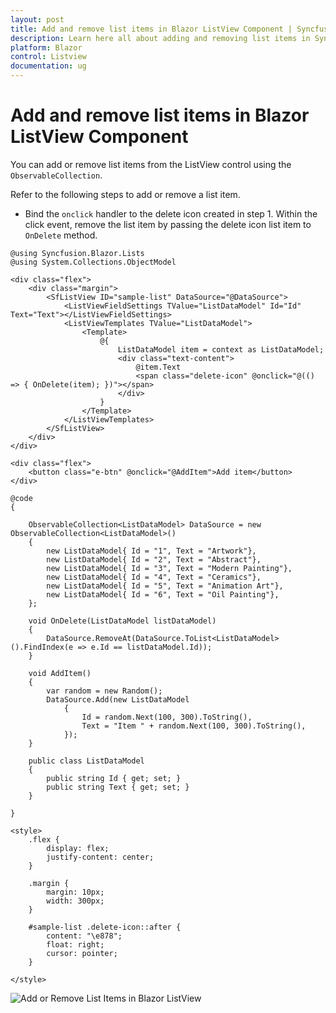 ```yaml
---
layout: post
title: Add and remove list items in Blazor ListView Component | Syncfusion
description: Learn here all about adding and removing list items in Syncfusion Blazor ListView component and more.
platform: Blazor
control: Listview
documentation: ug
---
```


# Add and remove list items in Blazor ListView Component

You can add or remove list items from the ListView control using the `ObservableCollection`.

Refer to the following steps to add or remove a list item.

* Bind the `onclick` handler to the delete icon created in step 1. Within the click event, remove the list item by passing the delete icon list item to `OnDelete` method.

```cshtml
@using Syncfusion.Blazor.Lists
@using System.Collections.ObjectModel

<div class="flex">
    <div class="margin">
        <SfListView ID="sample-list" DataSource="@DataSource">
            <ListViewFieldSettings TValue="ListDataModel" Id="Id" Text="Text"></ListViewFieldSettings>
            <ListViewTemplates TValue="ListDataModel">
                <Template>
                    @{
                        ListDataModel item = context as ListDataModel;
                        <div class="text-content">
                            @item.Text
                            <span class="delete-icon" @onclick="@(() => { OnDelete(item); })"></span>
                        </div>
                    }
                </Template>
            </ListViewTemplates>
        </SfListView>
    </div>
</div>

<div class="flex">
    <button class="e-btn" @onclick="@AddItem">Add item</button>
</div>

@code
{

    ObservableCollection<ListDataModel> DataSource = new ObservableCollection<ListDataModel>()
    {
        new ListDataModel{ Id = "1", Text = "Artwork"},
        new ListDataModel{ Id = "2", Text = "Abstract"},
        new ListDataModel{ Id = "3", Text = "Modern Painting"},
        new ListDataModel{ Id = "4", Text = "Ceramics"},
        new ListDataModel{ Id = "5", Text = "Animation Art"},
        new ListDataModel{ Id = "6", Text = "Oil Painting"},
    };

    void OnDelete(ListDataModel listDataModel)
    {
        DataSource.RemoveAt(DataSource.ToList<ListDataModel>().FindIndex(e => e.Id == listDataModel.Id));
    }

    void AddItem()
    {
        var random = new Random();
        DataSource.Add(new ListDataModel
            {
                Id = random.Next(100, 300).ToString(),
                Text = "Item " + random.Next(100, 300).ToString(),
            });
    }

    public class ListDataModel
    {
        public string Id { get; set; }
        public string Text { get; set; }
    }

}

<style>
    .flex {
        display: flex;
        justify-content: center;
    }

    .margin {
        margin: 10px;
        width: 300px;
    }

    #sample-list .delete-icon::after {
        content: "\e878";
        float: right;
        cursor: pointer;
    }

</style>
```

![Add or Remove List Items in Blazor ListView](../images/list/blazor-listview-add-and-remove-list-items.png)
